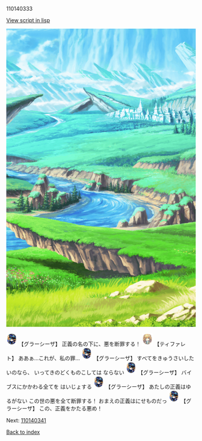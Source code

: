 110140333

[View script in lisp](../scripts/110140333.txt)

![plain.png](../images/backgrounds/plain.png)

<img src="../images/units/3302619.png" alt="3302619.png" height="34"/>
【グラーシーザ】
正義の名の下に、悪を断罪する！

<img src="../images/units/3503211.png" alt="3503211.png" height="34"/>
【ティファレト】
ああぁ…これが、私の罪…

<img src="../images/units/3302619.png" alt="3302619.png" height="34"/>
【グラーシーザ】
すべてをきゅうさいしたいのなら、
いってきのどくものこしては
ならない

<img src="../images/units/3302619.png" alt="3302619.png" height="34"/>
【グラーシーザ】
バイブスにかかわる全てを
はいじょする

<img src="../images/units/3302619.png" alt="3302619.png" height="34"/>
【グラーシーザ】
あたしの正義はゆるがない
この世の悪を全て断罪する！
おまえの正義はにせものだっ

<img src="../images/units/3302619.png" alt="3302619.png" height="34"/>
【グラーシーザ】
この、正義をかたる悪め！


Next: [110140341](110140341.md)

[Back to index](index.md)
